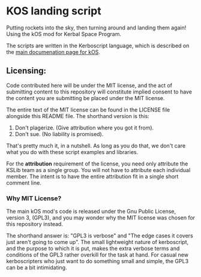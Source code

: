 # KOS landing script
Putting rockets into the sky, then turning around and landing them again! Using the kOS mod for Kerbal Space Program. 

The scripts are written in the Kerboscript language, which is described
on the [main documenation page for kOS](http://ksp-kos.github.io/KOS_DOC/).


## Licensing:

Code contributed here will be under the MIT license, and the act of
submitting content to this repository will constitute implied
consent to have the content you are submitting be placed under the
MIT license.

The entire text of the MIT license can be found in the LICENSE file
alongside this README file.  The shorthand version is this: 

  1. Don't plagerize.  (Give attribution where you got it from).
  2. Don't sue. (No liability is promised).

That's pretty much it, in a nutshell.  As long as you do that, we
don't care what you do with these script examples and libraries.

For the **attribution** requirement of the license, you need only
attribute the KSLib team as a single group.  You will not have to
attribute each individual member.  The intent is to have
the entire attribution fit in a single short comment line.

### Why MIT License?

The main kOS mod's code is released under the Gnu Public License, version
3, (GPL3), and you may wonder why the MIT license was chosen for this
repository instead.

The shorthand answer is: "GPL3 is verbose" and "The edge cases it
covers just aren't going to come up".  The small lightweight nature 
of kerboscript, and the purpose to which it is put, makes the extra
verbose terms and conditions of the GPL3 rather overkill for the
task at hand.  For casual new kerboscripters who just want to do
something small and simple, the GPL3 can be a bit intimidating.
